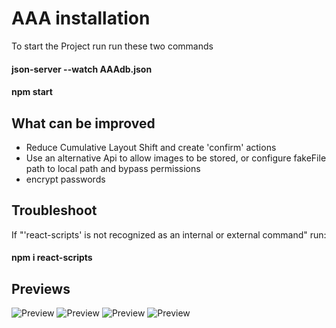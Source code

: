 # AAA installation

To start the Project run run these two commands

#### json-server --watch AAAdb.json

#### npm start

## What can be improved
- Reduce Cumulative Layout Shift and create 'confirm' actions
- Use an alternative Api to allow images to be stored, or configure fakeFile path to local path and bypass permissions
- encrypt passwords


## Troubleshoot
If "'react-scripts' is not recognized as an internal or external command"
run: 
#### npm i react-scripts

## Previews
![Preview](https://github.com/Samuel-Morgan-Tyghe/Api-Account-App/blob/master/PreviewGif/Preview%20(4).gif)
![Preview](https://github.com/Samuel-Morgan-Tyghe/Api-Account-App/blob/master/PreviewGif/Preview%20(3).gif)
![Preview](https://github.com/Samuel-Morgan-Tyghe/Api-Account-App/blob/master/PreviewGif/Preview%20(2).gif)
![Preview](https://github.com/Samuel-Morgan-Tyghe/Api-Account-App/blob/master/PreviewGif/Preview%20(1).gif)

